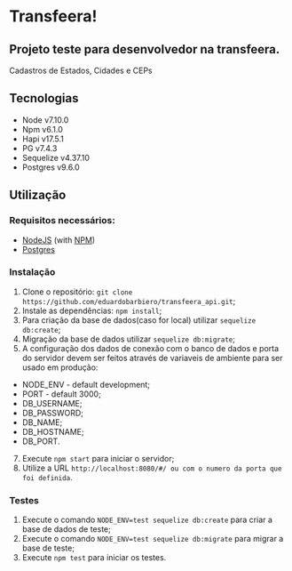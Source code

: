 # Transfeera!
## Projeto teste para desenvolvedor na transfeera.

Cadastros de Estados, Cidades e CEPs

## Tecnologias
* Node v7.10.0
* Npm v6.1.0
* Hapi v17.5.1
* PG v7.4.3
* Sequelize v4.37.10
* Postgres v9.6.0

## Utilização
### Requisitos necessários:
* [NodeJS](http://nodejs.org/) (with [NPM](https://www.npmjs.org/))
* [Postgres](https://www.postgresql.org/download/)

### Instalação
1. Clone o repositório: `git clone https://github.com/eduardobarbiero/transfeera_api.git`;
2. Instale as dependências: `npm install`;
3. Para criação da base de dados(caso for local) utilizar `sequelize db:create`;
4. Migração da base de dados utilizar `sequelize db:migrate`;
5. A configuração dos dados de conexão com o banco de dados e porta do servidor devem ser feitos através de variaveis de ambiente para ser usado em produção: 
* NODE_ENV - default development;
* PORT - default 3000;
* DB_USERNAME;
* DB_PASSWORD;
* DB_NAME;
* DB_HOSTNAME;
* DB_PORT.
7. Execute `npm start` para iniciar o servidor;
8. Utilize a URL `http://localhost:8080/#/ ou com o numero da porta que foi definida`.


### Testes
1. Execute o comando `NODE_ENV=test sequelize db:create` para criar a base de dados de teste;
2. Execute o comando `NODE_ENV=test sequelize db:migrate` para migrar a base de teste;
3. Execute `npm test` para iniciar os testes.